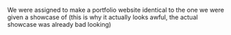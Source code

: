 We were assigned to make a portfolio website identical to the one we were given a showcase of (this is why it actually looks awful, the actual showcase was already bad looking)
